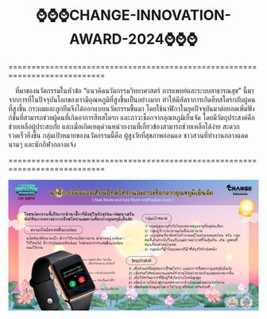 <div align="center">
  <h1>⌚⌚⌚CHANGE-INNOVATION-AWARD-2024⌚⌚⌚</h1>    
</div>

===========================================================================

&emsp;ที่มาของนวัตกรรมในหัวข้อ “แนวคิดนวัตกรรมวิทยาศาสตร์ การแพทย์และระบบสาธารณสุข” นี้มาจากการที่ในปัจจุบันโลกของเรามีอุณหภูมิที่สูงขึ้นเป็นอย่างมาก ทำให้มีอัตราการเกิดฮีทสโตรกกับผู้คนที่สูงขึ้น 
กระผมและลูกทีมจึงได้ออกแบบนวัตกรรมขึ้นมา โดยใช้นาฬิกาในยุคปัจจุบันมาต่อยอดเพิ่มฟังก์ชั่นที่สามารถช่วยผู้คนที่เกิดอาการฮีทสโตรก และภาวะช็อกจากอุณหภูมิเย็นจัด โดยมีวัตถุประสงค์คือช่วยเหลือผู้ประสบภัย และเมี่อเกิดเหตุด่วนหน่วยงานที่เกี่ยวข้องสามารถช่วยเหลือได้ง่าย สะดวก รวดเร็วยิ่งขึ้น กลุ่มเป้าหมายของนวัตกรรมนี้คือ ผู้สูงวัยที่สุขภาพอ่อนแอ ชาวสวนที่ทำงานกลางแดดนานๆ และนักกีฬากลางแจ้ง

===========================================================================

![image alt](https://github.com/jaypupu2006/CHANGE-INNOVATION-AWARD-2024/blob/main/resource/S__7241744.jpg?raw=true)
